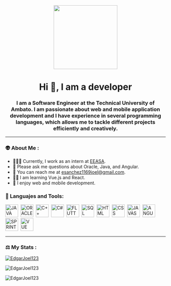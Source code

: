 <div id="header" align="center">
  <img src="https://media.giphy.com/media/HLB0nLA36GCCo6JuB5/giphy.gif" width="200"/>
  <h1 aling="center">Hi 👋, I am a developer</h1>
  <h3 aling="center">I am a Software Engineer at the Technical University of Ambato. I am passionate about web and mobile application development and I have experience in several programming languages, which allows me to tackle different projects efficiently and creatively. </h3>
  
 </div>

 <div id="social" align="center">
  
 </div>

 ---
 ### 👽 About Me :
- 👨🏻‍💻 Currently, I work as an intern at [EEASA](https://www.eeasa.com.ec/).
- 🤔 Please ask me questions about Oracle, Java, and Angular.
- 📧 You can reach me at esanchez1169joel@gmail.com.
- ✍🏻 I am learning Vue.js and React.
- 👻 I enjoy web and mobile development.

<div align="left">
  <h3>🧩 Languajes and Tools:</h3>
  <div>
    <img src="https://github.com/EdgarJoel123/EdgarJoel123/assets/73723298/cd54d923-cd86-4948-ac7a-2741a24bc220" title="JAVA" alt="JAVA" width="40" height="40"/>&nbsp;
    <img src="https://github.com/EdgarJoel123/EdgarJoel123/assets/73723298/342298e1-c1b3-4650-b760-6f3069dd1f42" title="ORACLE" alt="ORACLE" width="40" height="40"/>&nbsp;
    <img src="https://github.com/EdgarJoel123/EdgarJoel123/assets/73723298/c9c55da1-427f-4827-8c0d-af81548b6878" title="C++" alt="C++" width="40" height="40"/>&nbsp;
    <img src="https://github.com/EdgarJoel123/EdgarJoel123/assets/73723298/745858e1-34ab-4e0c-bc6b-73f51dcb7e86" title="C#" alt="C#" width="40" height="40"/>&nbsp;
    <img src="https://github.com/EdgarJoel123/EdgarJoel123/assets/73723298/c831e7e1-e118-4a83-9383-71b7db339184" title="FLUTTER" alt="FLUTTER" width="40" height="40"/>&nbsp;
    <img src="https://github.com/EdgarJoel123/EdgarJoel123/assets/73723298/4bdc5b13-818b-40eb-978e-ecb47de3f955" title="SQL" alt="SQL" width="40" height="40"/>&nbsp;
    <img src="https://github.com/EdgarJoel123/EdgarJoel123/assets/73723298/a2c4123c-5111-495d-a25a-bfbed7fa2eeb" title="HTML" alt="HTML" width="40" height="40"/>&nbsp;
    <img src="https://github.com/EdgarJoel123/EdgarJoel123/assets/73723298/9cda8269-6bd6-445a-b2e7-714b24d7f745" title="CSS" alt="CSS" width="40" height="40"/>&nbsp;
    <img src="https://github.com/EdgarJoel123/EdgarJoel123/assets/73723298/b3b1c7d7-4dd0-4c24-a766-20d1c2b52daa" title="JAVASCRIPT" alt="JAVASCRIPT" width="40" height="40"/>&nbsp;
    <img src="https://github.com/EdgarJoel123/EdgarJoel123/assets/73723298/3fe903cb-e85a-4115-a29b-2744b2f96af6" title="ANGULAR" alt="ANGULAR" width="40" height="40"/>&nbsp;
    <img src="https://github.com/EdgarJoel123/EdgarJoel123/assets/73723298/d5f1be4e-cc24-40c0-8593-45954e410ee4" title="SPRINT" alt="SPRINT" width="40" height="40"/>&nbsp;
    <img src="https://github.com/EdgarJoel123/EdgarJoel123/assets/73723298/4fad1673-661c-41c8-9767-b20f46852738" title="VUE" alt="VUE" width="40" height="40"/>&nbsp;
    
  </div>
</div>

---
### ⚖️ My Stats :

[![EdgarJoel123](http://github-readme-streak-stats.herokuapp.com?user=EdgarJoel123&theme=radical&hide_border=FALSO)](https://git.io/streak-stats)

![EdgarJoel123](https://github-readme-stats.vercel.app/api?username=EdgarJoel123&show_icons=true&theme=radical)

![EdgarJoel123](https://github-readme-stats.vercel.app/api/top-langs/?username=EdgarJoel123&hide_progress=false)














